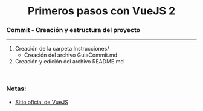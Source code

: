 
<h1 align="center">Primeros pasos con VueJS 2</h1>

<h3><b>Commit -</b> <strong>Creación y estructura del proyecto</strong></h3>
<hr>
<!-- Instrucciones del Commit -->
<ol>
  <li>
    Creación de la carpeta Instrucciones/
    <ul>
      <li>Creación del archivo GuiaCommit.md</li>
    </ul>
  </li>
  <li>Creación y edición del archivo README.md</li>
</ol>

<br>

<!-- Notas -->
<h3><b>Notas:</b></h3>
<ul>
  <li>
    <a href="https://vuejs.org/">Sitio oficial de VueJS</a>
  </li>
</ul>

<em></em>